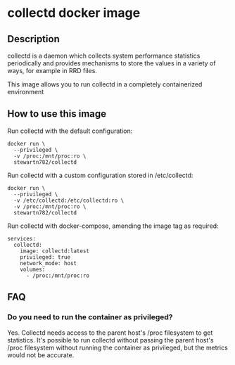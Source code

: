 # collectd docker image

## Description

collectd is a daemon which collects system performance statistics periodically
and provides mechanisms to store the values in a variety of ways, for example 
in RRD files.

This image allows you to run collectd in a completely containerized
environment

## How to use this image

Run collectd with the default configuration:

```
docker run \
  --privileged \
  -v /proc:/mnt/proc:ro \
  stewartn782/collectd
```

Run collectd with a custom configuration stored in /etc/collectd:

```
docker run \
  --privileged \
  -v /etc/collectd:/etc/collectd:ro \
  -v /proc:/mnt/proc:ro \
  stewartn782/collectd
```

Run collectd with docker-compose, amending the image tag as required:

```
services:
  collectd:
    image: collectd:latest
    privileged: true
    network_mode: host
    volumes:
      - /proc:/mnt/proc:ro
```


## FAQ

### Do you need to run the container as privileged?

Yes. Collectd needs access to the parent host's /proc filesystem to get
statistics. It's possible to run collectd without passing the parent host's
/proc filesystem without running the container as privileged, but the metrics
would not be accurate.


